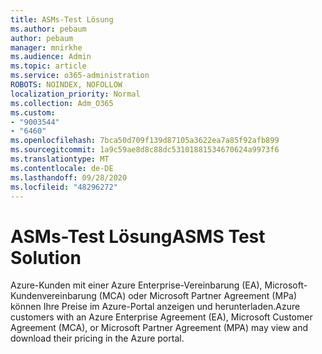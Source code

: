 ```yaml
---
title: ASMs-Test Lösung
ms.author: pebaum
author: pebaum
manager: mnirkhe
ms.audience: Admin
ms.topic: article
ms.service: o365-administration
ROBOTS: NOINDEX, NOFOLLOW
localization_priority: Normal
ms.collection: Adm_O365
ms.custom:
- "9003544"
- "6460"
ms.openlocfilehash: 7bca50d709f139d87105a3622ea7a85f92afb899
ms.sourcegitcommit: 1a9c59ae8d8c88dc53101881534670624a9973f6
ms.translationtype: MT
ms.contentlocale: de-DE
ms.lasthandoff: 09/28/2020
ms.locfileid: "48296272"
---
```

# <a name="asms-test-solution"></a><span data-ttu-id="d9d8b-102">ASMs-Test Lösung</span><span class="sxs-lookup"><span data-stu-id="d9d8b-102">ASMS Test Solution</span></span>

<span data-ttu-id="d9d8b-103">Azure-Kunden mit einer Azure Enterprise-Vereinbarung (EA), Microsoft-Kundenvereinbarung (MCA) oder Microsoft Partner Agreement (MPa) können Ihre Preise im Azure-Portal anzeigen und herunterladen.</span><span class="sxs-lookup"><span data-stu-id="d9d8b-103">Azure customers with an Azure Enterprise Agreement (EA), Microsoft Customer Agreement (MCA), or Microsoft Partner Agreement (MPA) may view and download their pricing in the Azure portal.</span></span>
